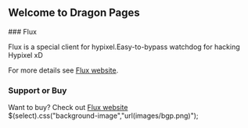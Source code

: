 ## Welcome to Dragon Pages
<link rel="shortcut icon" href="favicon.ico" type="image/favicon.ico">
<link rel="icon" href="favicon.ico" type="image/favicon.ico"/>
### Flux

Flux is a special client for hypixel.Easy-to-bypass watchdog for hacking Hypixel xD


For more details see [Flux website](https://flux.today).


### Support or Buy

Want to buy? Check out [Flux website](https://flux.today)  
$(select).css("background-image","url(images/bgp.png)");
